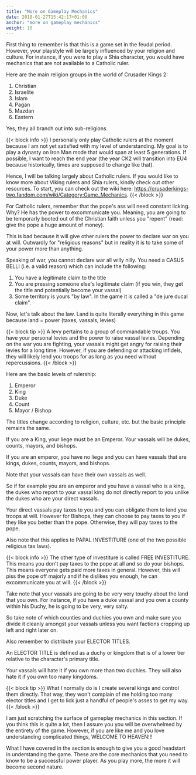 ```yaml
---
title: "More on Gameplay Mechanics"
date: 2018-01-27T15:42:17+01:00
anchor: "more on gameplay mechanics"
weight: 10
---
```


First thing to remember is that this is a game set in the feudal period. However, your playstyle will be largely influenced by your religion and culture. For instance, if you were to play a Shia character, you would have mechanics that are not available to a Catholic ruler. 

Here are the main religion groups in the world of Crusader Kings 2:
1. Christian
2. Israelite
3. Islam
4. Pagan
5. Mazdan
6. Eastern

Yes, they all branch out into sub-religions.

{{< block info >}}
I personally only play Catholic rulers at the moment because I am not yet satisfied with my level of understanding. My goal is to play a dynasty on Iron Man mode that would span at least 5 generations. If possible, I want to reach the end year (the year CK2 will transition into EU4 because historically, times are supposed to change like that).

Hence, I will be talking largely about Catholic rulers. If you would like to know more about Viking rulers and Shia rulers, kindly check out other resources. To start, you can check out the wiki here: https://crusaderkings-two.fandom.com/wiki/Category:Game_Mechanics.
{{< /block >}}

For Catholic rulers, remember that the pope's ass will need constant licking. Why? He has the power to excommunicate you. Meaning, you are going to be temporarly booted out of the Christian faith unless you "repent" (read: give the pope a huge amount of money).

This is bad because it will give other rulers the power to declare war on you at will. Outwardly for "religious reasons" but in reality it is to take some of your power more than anything.

Speaking of war, you cannot declare war all willy nilly. You need a CASUS BELLI (i.e. a valid reason) which can include the following:

1. You have a legitimate claim to the title
2. You are pressing someone else's legitimate claim (if you win, they get the title and potentially become your vassal)
3. Some territory is yours "by law". In the game it is called a "de jure ducal claim".

Now, let's talk about the law. Land is quite literally everything in this game because land = power (taxes, vassals, levies) 

{{< block tip >}}
A levy pertains to a group of commandable troups. You have your personal levies and the power to raise vassal levies. Depending on the war you are fighting, your vassals might get angry for raising their levies for a long time. However, if you are defending or attacking infidels, they will likely lend you troops for as long as you need without repercussions.
{{< /block >}}

Here are the basic levels of rulership:
1. Emperor
2. King
3. Duke
4. Count
5. Mayor / Bishop

The titles change according to religion, culture, etc. but the basic principle remains the same. 

If you are a King, your liege must be an Emperor. Your vassals will be dukes, counts, mayors, and bishops.

If you are an emperor, you have no liege and you can have vassals that are kings, dukes, counts, mayors, and bishops.

Note that your vassals can have their own vassals as well. 

So if for example you are an emperor and you have a vassal who is a king, the dukes who report to your vassal king do not directly report to you unlike the dukes who are your direct vassals.

Your direct vassals pay taxes to you and you can obligate them to lend you troops at will. However for Bishops, they can choose to pay taxes to you if they like you better than the pope. Otherwise, they will pay taxes to the pope. 

Also note that this applies to PAPAL INVESTITURE (one of the two possible religious tax laws).

{{< block info >}}
The other type of investiture is called FREE INVESTITURE. This means you don't pay taxes to the pope at all and so do your bishops. This means everyone gets paid more taxes in general. However, this will piss the pope off majorly and if he dislikes you enough, he can excommunicate you at will.
{{< /block >}}

Take note that your vassals are going to be very very touchy about the land that you own. For instance, if you have a duke vassal and you own a county within his Duchy, he is going to be very, very salty. 

So take note of which counties and duchies you own and make sure you divide it cleanly amongst your vassals unless you want factions cropping up left and right later on.

Also remember to distribute your ELECTOR TITLES.

An ELECTOR TITLE is defined as a duchy or kingdom that is of a lower tier relative to the character's primary title.

Your vassals will hate it if you own more than two duchies. They will also hate it if you own too many kingdoms.

{{< block tip >}}
What I normally do is I create several kings and control them directly. That way, they won't complain of me holding too many elector titles and I get to lick just a handful of people's asses to get my way.
{{< /block >}}

I am just scratching the surface of gameplay mechanics in this section. If you think this is quite a lot, then I assure you you will be overwhelmed by the entirety of the game. However, if you are like me and you love understanding complicated things, WELCOME TO HEAVEN!!!

What I have covered in the section is enough to give you a good headstart in understanding the game. These are the core mechanics that you need to know to be a successful power player. As you play more, the more it will become second nature.